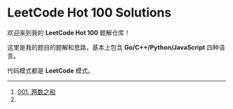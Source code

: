 # LeetCode Hot 100 Solutions

欢迎来到我的 **LeetCode Hot 100** 题解仓库！

这里是我的题目的题解和思路，基本上包含 **Go/C++/Python/JavaScript** 四种语言。

代码模式都是 **LeetCode** 模式。

---



1. [001. 两数之和](solution/001.两数之和.md)
2. 
